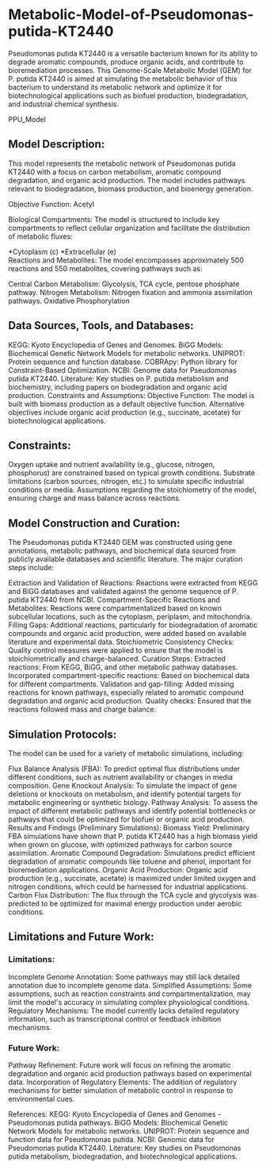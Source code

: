 # Metabolic-Model-of-Pseudomonas-putida-KT2440
Pseudomonas putida KT2440 is a versatile bacterium known for its ability to degrade aromatic compounds, produce organic acids, and contribute to bioremediation processes. This Genome-Scale Metabolic Model (GEM) for P. putida KT2440 is aimed at simulating the metabolic behavior of this bacterium to understand its metabolic network and optimize it for biotechnological applications such as biofuel production, biodegradation, and industrial chemical synthesis.

PPU_Model
## Model Description:
This model represents the metabolic network of Pseudomonas putida KT2440 with a focus on carbon metabolism, aromatic compound degradation, and organic acid production. The model includes pathways relevant to biodegradation, biomass production, and bioenergy generation.

Objective Function: Acetyl

Biological Compartments: The model is structured to include key compartments to reflect cellular organization and facilitate the distribution of metabolic fluxes:

*Cytoplasm (c)
*Extracellular (e)
\
Reactions and Metabolites:
The model encompasses approximately 500 reactions and 550 metabolites, covering pathways such as:

Central Carbon Metabolism: Glycolysis, TCA cycle, pentose phosphate pathway.
Nitrogen Metabolism: Nitrogen fixation and ammonia assimilation pathways.
Oxidative Phosphorylation

## Data Sources, Tools, and Databases:
KEGG: Kyoto Encyclopedia of Genes and Genomes.
BiGG Models: Biochemical Genetic Network Models for metabolic networks.
UNIPROT: Protein sequence and function database.
COBRApy: Python library for Constraint-Based Optimization.
NCBI: Genome data for Pseudomonas putida KT2440.
Literature: Key studies on P. putida metabolism and biochemistry, including papers on biodegradation and organic acid production.
Constraints and Assumptions:
Objective Function: The model is built with biomass production as a default objective function. Alternative objectives include organic acid production (e.g., succinate, acetate) for biotechnological applications.

## Constraints:

Oxygen uptake and nutrient availability (e.g., glucose, nitrogen, phosphorus) are constrained based on typical growth conditions.
Substrate limitations (carbon sources, nitrogen, etc.) to simulate specific industrial conditions or media.
Assumptions regarding the stoichiometry of the model, ensuring charge and mass balance across reactions.

## Model Construction and Curation:
The Pseudomonas putida KT2440 GEM was constructed using gene annotations, metabolic pathways, and biochemical data sourced from publicly available databases and scientific literature. The major curation steps include:

Extraction and Validation of Reactions: Reactions were extracted from KEGG and BiGG databases and validated against the genome sequence of P. putida KT2440 from NCBI.
Compartment-Specific Reactions and Metabolites: Reactions were compartmentalized based on known subcellular locations, such as the cytoplasm, periplasm, and mitochondria.
Filling Gaps: Additional reactions, particularly for biodegradation of aromatic compounds and organic acid production, were added based on available literature and experimental data.
Stoichiometric Consistency Checks: Quality control measures were applied to ensure that the model is stoichiometrically and charge-balanced.
Curation Steps:
Extracted reactions: From KEGG, BiGG, and other metabolic pathway databases.
Incorporated compartment-specific reactions: Based on biochemical data for different compartments.
Validation and gap-filling: Added missing reactions for known pathways, especially related to aromatic compound degradation and organic acid production.
Quality checks: Ensured that the reactions followed mass and charge balance.

## Simulation Protocols:
The model can be used for a variety of metabolic simulations, including:

Flux Balance Analysis (FBA): To predict optimal flux distributions under different conditions, such as nutrient availability or changes in media composition.
Gene Knockout Analysis: To simulate the impact of gene deletions or knockouts on metabolism, and identify potential targets for metabolic engineering or synthetic biology.
Pathway Analysis: To assess the impact of different metabolic pathways and identify potential bottlenecks or pathways that could be optimized for biofuel or organic acid production.
Results and Findings (Preliminary Simulations):
Biomass Yield: Preliminary FBA simulations have shown that P. putida KT2440 has a high biomass yield when grown on glucose, with optimized pathways for carbon source assimilation.
Aromatic Compound Degradation: Simulations predict efficient degradation of aromatic compounds like toluene and phenol, important for bioremediation applications.
Organic Acid Production: Organic acid production (e.g., succinate, acetate) is maximized under limited oxygen and nitrogen conditions, which could be harnessed for industrial applications.
Carbon Flux Distribution: The flux through the TCA cycle and glycolysis was predicted to be optimized for maximal energy production under aerobic conditions.

## Limitations and Future Work:
### Limitations:
Incomplete Genome Annotation: Some pathways may still lack detailed annotation due to incomplete genome data.
Simplified Assumptions: Some assumptions, such as reaction constraints and compartmentalization, may limit the model's accuracy in simulating complex physiological conditions.
Regulatory Mechanisms: The model currently lacks detailed regulatory information, such as transcriptional control or feedback inhibition mechanisms.
### Future Work:
Pathway Refinement: Future work will focus on refining the aromatic degradation and organic acid production pathways based on experimental data.
Incorporation of Regulatory Elements: The addition of regulatory mechanisms for better simulation of metabolic control in response to environmental cues.

References:
KEGG: Kyoto Encyclopedia of Genes and Genomes - Pseudomonas putida pathways.
BiGG Models: Biochemical Genetic Network Models for metabolic networks.
UNIPROT: Protein sequence and function data for Pseudomonas putida.
NCBI: Genomic data for Pseudomonas putida KT2440.
Literature: Key studies on Pseudomonas putida metabolism, biodegradation, and biotechnological applications.

